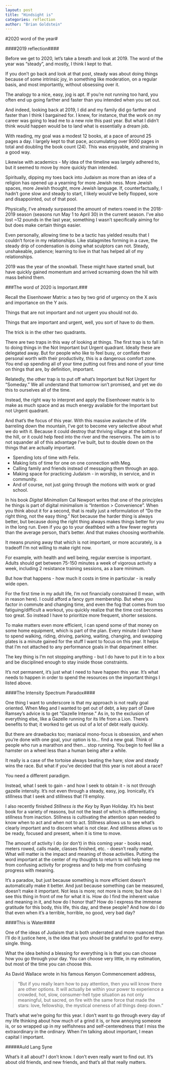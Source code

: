 ```yaml
---
layout: post
title: "Hindsight is"
categories: reflection
author: "Brian Goldstein"
---
```


#2020 word of the year#

####2019 reflection####

Before we get to 2020, let’s take a breath and look at 2019. The word of the year was “steady”, and mostly, I think I kept to that. 

If you don’t go back and look at that post, steady was about doing things because of some intrinsic joy, in something like moderation, on a regular basis, and most importantly, without obsessing over it. 

The analogy to a nice, easy, jog is apt. If you’re not running too hard, you often end up going farther and faster than you intended when you set out. 

And indeed, looking back at 2019, I did and my family did go farther and faster than I think I bargained for. I knew, for instance, that the work on my career was going to lead me to a new role this past year. But what I didn’t think would happen would be to land what is essentially a dream job. 

With reading, my goal was a modest 12 books, at a pace of around 25 pages a day. I largely kept to that pace, accumulating over 9000 pages in total and doubling the book count (24). This was enjoyable, and straining in a good way. 

Likewise with academics - My idea of the timeline was largely adhered to, but it seemed to move by more quickly than intended. 

Spiritually, dipping my toes back into Judaism as more than an idea of a religion has opened up a yearning for more Jewish ness. More Jewish spaces, more Jewish thought, more Jewish language. If, counterfactually, I hadn’t gone slow and steady to start, I likely would’ve belly flopped, sore and disappointed, out of that pool. 

Physically, I’ve already surpassed the amount of meters rowed in the 2018-2019 season (seasons run May 1 to April 30) in the current season. I’ve also lost ~12 pounds in the last year, something I wasn’t specifically aiming for but does make certain things easier. 

Even personally, allowing time to be a tactic has yielded results that I couldn’t force in my relationships. Like stalagmites forming in a cave, the steady drip of condensation is doing what sculptors can not. Steady, unshakeable, patience; learning to live in that has helped all of my relationships. 

2019 was the year of the snowball. These might have started small, but have quickly gained momentum and arrived screaming down the hill with mass behind them. 

###The word of 2020 is Important.### 

Recall the Eisenhower Matrix: a two by two grid of urgency on the X axis and importance on the Y axis.  

Things that are not important and not urgent you should not do.

Things that are important and urgent, well, you sort of have to do them. 

The trick is in the other two quadrants. 

There are two traps in this way of looking at things. The first trap is to fall in to doing things in the Not Important but Urgent quadrant. Ideally these are delegated away. But for people who like to feel busy, or conflate their personal worth with their productivity, this is a dangerous comfort zone. You end up spending all of your time putting out fires and none of your time on things that are, by definition, important. 

Relatedly, the other trap is to put off what’s Important but Not Urgent for “Someday.” We all understand that tomorrow isn’t promised, and yet we do this to ourselves all of the time. 

Instead, the right way to interpret and apply the Eisenhower matrix is to make as much space and as much energy available for the Important but not Urgent quadrant. 

And that’s the focus of this year. With this massive avalanche of life barreling down the mountain, I’ve got to become very selective about what we do with it. Because it could destroy that thriving village at the bottom of the hill, or it could help feed into the river and the reservoirs. The aim is to not squander all of this advantage I’ve built, but to double down on the things that are actually important. 

- Spending lots of time with Felix. 
- Making lots of time for one on one connection with Meg. 
- Calling family and friends instead of messaging them through an app.
- Making space for practicing Judaism - in worship, in service, and in community. 
- And of course, not just going through the motions with work or grad school. 
 
In his book _Digital Minimalism_ Cal Newport writes that one of the principles he things is part of digital minimalism is “Intention > Convenience”. When you think about it for a second, that is really just a reformulation of “Do the right thing, not the easy thing.” Not because the harder thing is always better, but because doing the right thing always makes things better for you in the long run. Even if you go to your deathbed with a few fewer regrets than the average person, that’s better. And that makes choosing worthwhile. 

It means pruning away that which is not important, or more accurately, is a tradeoff I’m not willing to make right now.  

For example, with health and well being, regular exercise is important. Adults should get between 75-150 minutes a week of vigorous activity a week, including 2 resistance training sessions, as a bare minimum. 

But how that happens - how much it costs in time in particular - is really wide open. 

For the first time in my adult life, I’m not financially constrained (I mean, with in reason here). I could afford a fancy gym membership. But when you factor in commute and changing time, and even the fog that comes from too fatiguing/difficult a workout, you quickly realize that the time cost becomes too great. So instead I have to prioritize more frequent, shorter sessions.   

To make matters even more efficient, I can spend some of that money on some home equipment, which is part of the plan. Every minute I don’t have to spend walking, riding, driving, parking, waiting, changing, and swapping plates is a minute gained for the stuff I want to focus on this year. It helps that I’m not attached to any performance goals in that department either. 

The key thing is I’m not stopping anything - but I do have to put it in to a box and be disciplined enough to stay inside those constraints. 

It’s not permanent, it’s just what I need to have happen this year. It’s what needs to happen in order to spend the resources on the important things I listed above. 

####The Intensity Spectrum Paradox####

One thing I want to underscore is that my approach is not really goal oriented. When Meg and I wanted to get out of debt, a key part of Dave Ramsey’s advice is to get “Gazelle Intense.” As in, to the exclusion of everything else, like a Gazelle running for its life from a Lion. There’s benefits to that; it worked to get us out of a lot of debt really quickly. 

But there are drawbacks too; maniacal mono-focus is obsession, and when you’re done with one goal, your option is to… find a new goal.  Think of people who run a marathon and then… stop running. You begin to feel like a hamster on a wheel less than a human being after a while.  

It really is a case of the tortoise always beating the hare; slow and steady wins the race. But what if you’ve decided that this year is not about a race? 

You need a different paradigm. 

Instead, what I seek to gain - and how I seek to obtain it - is not through gazelle intensity. It’s not even through a steady, easy, jog. Ironically, it’s stillness that I seek and stillness that I’ll employ. 

I also recently finished _Stillness is the Key_ by Ryan Holiday. It’s his best book for a variety of reasons, but not the least of which is differentiating stillness from inaction. Stillness is cultivating the attention span needed to know when to act and when not to act. Stillness allows us to see what’s clearly important and to discern what is not clear. And stillness allows us to be ready, focused and present, when it is time to move.

The amount of activity I do (or don’t) in this coming year - books read, meters rowed, calls made, classes finished, etc. - doesn’t really matter. What will matter is the impact and meaning of those activities. Putting the word important at the center of my thoughts to return to will help keep me from confusing activity for progress and to help me from confusing progress with meaning. 

It’s a paradox, but just because something is more efficient doesn’t automatically make it better. And just because something can be measured, doesn’t make it important. Not less is more; not more is more; but how do I see this thing in front of me for what it is. How do I find the inherent value and meaning in it, and how do I honor that? How do I express the immense gratitude for this body, this life, this day, and these people? And how do I do that even when it’s a terrible, horrible, no good, very bad day?

####This is Water####

One of the ideas of Judaism that is both underrated and more nuanced than I’ll do it justice here, is the idea that you should be grateful to god for every. single. thing. 


What the idea behind a blessing for everything is is that you can choose how you go through your day. You can choose very little, in my estimation, but most of the time you can choose this. 
 
As David Wallace wrote in his famous Kenyon Commencement address,  
<blockquote>
“But if you really learn how to pay attention, then you will know there are other options. It will actually be within your power to experience a crowded, hot, slow, consumer-hell type situation as not only meaningful, but sacred, on fire with the same force that made the stars: love, fellowship, the mystical oneness of all things deep down.”
</blockquote>

That’s what we’re going for this year. I don’t want to go through every day of my life thinking about how much of a grind it is, or how annoying someone is, or so wrapped up in my selfishness and self-centeredness that I miss the extraordinary in the ordinary. When I’m talking about important, I mean capital I important. 

 

#####Auld Lang Syne

What’s it all about? I don’t know. I don’t even really want to find out. It’s about old friends, and new friends, and that’s all that really matters. 

